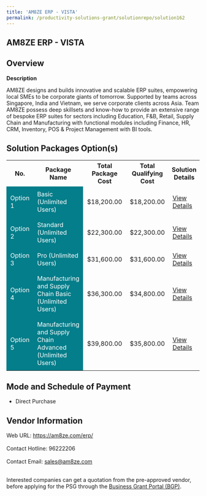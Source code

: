 ```yaml
---
title: 'AM8ZE ERP - VISTA'
permalink: /productivity-solutions-grant/solutionrepo/solution162
---
```


## AM8ZE ERP - VISTA

## Overview

**Description**

AM8ZE designs and builds innovative and scalable ERP suites, empowering local SMEs to be corporate giants of tomorrow. Supported by teams across Singapore, India and Vietnam, we serve corporate clients across Asia. Team AM8ZE possess deep skillsets and know-how to provide an extensive range of bespoke ERP suites for sectors including Education, F&B, Retail, Supply Chain and Manufacturing with functional modules including Finance, HR, CRM, Inventory, POS & Project Management with BI tools.

## Solution Packages Option(s)

<table>
<tr>
<th><b>No.</b></th>
<th><b>Package Name</b></th>
<th><b>Total Package Cost</b></th>
<th><b>Total Qualifying Cost</b></th>
<th><b>Solution Details</b></th>
</tr>
<tr>
<td style='padding: 10px; background-color: #037E8A; color: #FFFFFF;'>Option 1</td>
<td style='padding: 10px; background-color: #037E8A; color: #FFFFFF;'>Basic (Unlimited Users)</td>
<td style='padding: 10px;'>$18,200.00</td>
<td style='padding: 10px;'>$18,200.00</td>
<td style='padding: 10px;'><a href='/images/psg/Desensitised_Am8ze_Annex3_CRwef_09Feb23_Part_1.pdf' target='_blank'>View Details</a></td>
</tr>
<tr>
<td style='padding: 10px; background-color: #037E8A; color: #FFFFFF;'>Option 2</td>
<td style='padding: 10px; background-color: #037E8A; color: #FFFFFF;'>Standard (Unlimited Users)</td>
<td style='padding: 10px;'>$22,300.00</td>
<td style='padding: 10px;'>$22,300.00</td>
<td style='padding: 10px;'><a href='/images/psg/Desensitised_Am8ze_Annex3_CRwef_09Feb23_Part_2.pdf' target='_blank'>View Details</a></td>
</tr>
<tr>
<td style='padding: 10px; background-color: #037E8A; color: #FFFFFF;'>Option 3</td>
<td style='padding: 10px; background-color: #037E8A; color: #FFFFFF;'>Pro (Unlimited Users)</td>
<td style='padding: 10px;'>$31,600.00</td>
<td style='padding: 10px;'>$31,600.00</td>
<td style='padding: 10px;'><a href='/images/psg/Desensitised_Am8ze_Annex3_CRwef_09Feb23_Part_3.pdf' target='_blank'>View Details</a></td>
</tr>
<tr>
<td style='padding: 10px; background-color: #037E8A; color: #FFFFFF;'>Option 4</td>
<td style='padding: 10px; background-color: #037E8A; color: #FFFFFF;'>Manufacturing and Supply Chain Basic (Unlimited Users)</td>
<td style='padding: 10px;'>$36,300.00</td>
<td style='padding: 10px;'>$34,800.00</td>
<td style='padding: 10px;'><a href='/images/psg/Desensitised_Am8ze_Annex3_CRwef_09Feb23_Part_4.pdf' target='_blank'>View Details</a></td>
</tr>
<tr>
<td style='padding: 10px; background-color: #037E8A; color: #FFFFFF;'>Option 5</td>
<td style='padding: 10px; background-color: #037E8A; color: #FFFFFF;'>Manufacturing and Supply Chain Advanced (Unlimited Users)</td>
<td style='padding: 10px;'>$39,800.00</td>
<td style='padding: 10px;'>$35,800.00</td>
<td style='padding: 10px;'><a href='/images/psg/Desensitised_Am8ze_Annex3_CRwef_09Feb23_Part_5.pdf' target='_blank'>View Details</a></td>
</tr>
</table>

## Mode and Schedule of Payment

 - Direct Purchase

## Vendor Information

 Web URL: https://am8ze.com/erp/ <br><br>Contact Hotline: 96222206 <br><br>Contact Email: sales@am8ze.com <br><br>

Interested companies can get a quotation from the pre-approved vendor, before applying for the PSG through the <a href='https://www.businessgrants.gov.sg/' target='_blank' rel='noopener'>Business Grant Portal (BGP)</a>.

<script src="/jquery/resize-tables.js"></script>
